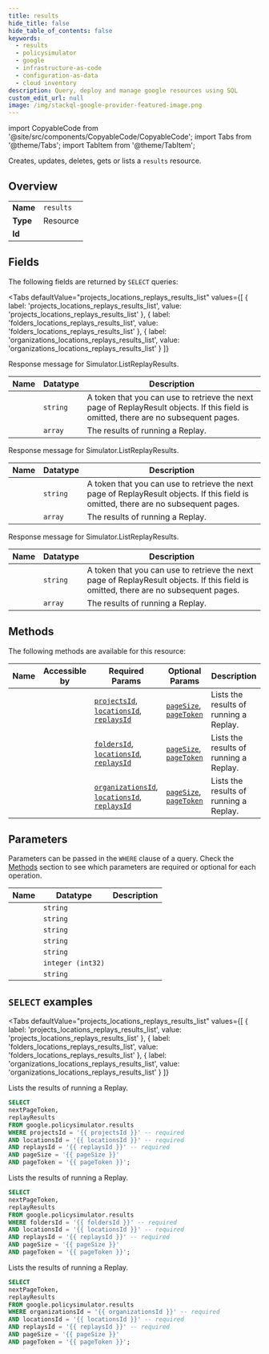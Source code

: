 ```yaml
--- 
title: results
hide_title: false
hide_table_of_contents: false
keywords:
  - results
  - policysimulator
  - google
  - infrastructure-as-code
  - configuration-as-data
  - cloud inventory
description: Query, deploy and manage google resources using SQL
custom_edit_url: null
image: /img/stackql-google-provider-featured-image.png
---
```


import CopyableCode from '@site/src/components/CopyableCode/CopyableCode';
import Tabs from '@theme/Tabs';
import TabItem from '@theme/TabItem';

Creates, updates, deletes, gets or lists a <code>results</code> resource.

## Overview
<table><tbody>
<tr><td><b>Name</b></td><td><code>results</code></td></tr>
<tr><td><b>Type</b></td><td>Resource</td></tr>
<tr><td><b>Id</b></td><td><CopyableCode code="google.policysimulator.results" /></td></tr>
</tbody></table>

## Fields

The following fields are returned by `SELECT` queries:

<Tabs
    defaultValue="projects_locations_replays_results_list"
    values={[
        { label: 'projects_locations_replays_results_list', value: 'projects_locations_replays_results_list' },
        { label: 'folders_locations_replays_results_list', value: 'folders_locations_replays_results_list' },
        { label: 'organizations_locations_replays_results_list', value: 'organizations_locations_replays_results_list' }
    ]}
>
<TabItem value="projects_locations_replays_results_list">

Response message for Simulator.ListReplayResults.

<table>
<thead>
    <tr>
    <th>Name</th>
    <th>Datatype</th>
    <th>Description</th>
    </tr>
</thead>
<tbody>
<tr>
    <td><CopyableCode code="nextPageToken" /></td>
    <td><code>string</code></td>
    <td>A token that you can use to retrieve the next page of ReplayResult objects. If this field is omitted, there are no subsequent pages.</td>
</tr>
<tr>
    <td><CopyableCode code="replayResults" /></td>
    <td><code>array</code></td>
    <td>The results of running a Replay.</td>
</tr>
</tbody>
</table>
</TabItem>
<TabItem value="folders_locations_replays_results_list">

Response message for Simulator.ListReplayResults.

<table>
<thead>
    <tr>
    <th>Name</th>
    <th>Datatype</th>
    <th>Description</th>
    </tr>
</thead>
<tbody>
<tr>
    <td><CopyableCode code="nextPageToken" /></td>
    <td><code>string</code></td>
    <td>A token that you can use to retrieve the next page of ReplayResult objects. If this field is omitted, there are no subsequent pages.</td>
</tr>
<tr>
    <td><CopyableCode code="replayResults" /></td>
    <td><code>array</code></td>
    <td>The results of running a Replay.</td>
</tr>
</tbody>
</table>
</TabItem>
<TabItem value="organizations_locations_replays_results_list">

Response message for Simulator.ListReplayResults.

<table>
<thead>
    <tr>
    <th>Name</th>
    <th>Datatype</th>
    <th>Description</th>
    </tr>
</thead>
<tbody>
<tr>
    <td><CopyableCode code="nextPageToken" /></td>
    <td><code>string</code></td>
    <td>A token that you can use to retrieve the next page of ReplayResult objects. If this field is omitted, there are no subsequent pages.</td>
</tr>
<tr>
    <td><CopyableCode code="replayResults" /></td>
    <td><code>array</code></td>
    <td>The results of running a Replay.</td>
</tr>
</tbody>
</table>
</TabItem>
</Tabs>

## Methods

The following methods are available for this resource:

<table>
<thead>
    <tr>
    <th>Name</th>
    <th>Accessible by</th>
    <th>Required Params</th>
    <th>Optional Params</th>
    <th>Description</th>
    </tr>
</thead>
<tbody>
<tr>
    <td><a href="#projects_locations_replays_results_list"><CopyableCode code="projects_locations_replays_results_list" /></a></td>
    <td><CopyableCode code="select" /></td>
    <td><a href="#parameter-projectsId"><code>projectsId</code></a>, <a href="#parameter-locationsId"><code>locationsId</code></a>, <a href="#parameter-replaysId"><code>replaysId</code></a></td>
    <td><a href="#parameter-pageSize"><code>pageSize</code></a>, <a href="#parameter-pageToken"><code>pageToken</code></a></td>
    <td>Lists the results of running a Replay.</td>
</tr>
<tr>
    <td><a href="#folders_locations_replays_results_list"><CopyableCode code="folders_locations_replays_results_list" /></a></td>
    <td><CopyableCode code="select" /></td>
    <td><a href="#parameter-foldersId"><code>foldersId</code></a>, <a href="#parameter-locationsId"><code>locationsId</code></a>, <a href="#parameter-replaysId"><code>replaysId</code></a></td>
    <td><a href="#parameter-pageSize"><code>pageSize</code></a>, <a href="#parameter-pageToken"><code>pageToken</code></a></td>
    <td>Lists the results of running a Replay.</td>
</tr>
<tr>
    <td><a href="#organizations_locations_replays_results_list"><CopyableCode code="organizations_locations_replays_results_list" /></a></td>
    <td><CopyableCode code="select" /></td>
    <td><a href="#parameter-organizationsId"><code>organizationsId</code></a>, <a href="#parameter-locationsId"><code>locationsId</code></a>, <a href="#parameter-replaysId"><code>replaysId</code></a></td>
    <td><a href="#parameter-pageSize"><code>pageSize</code></a>, <a href="#parameter-pageToken"><code>pageToken</code></a></td>
    <td>Lists the results of running a Replay.</td>
</tr>
</tbody>
</table>

## Parameters

Parameters can be passed in the `WHERE` clause of a query. Check the [Methods](#methods) section to see which parameters are required or optional for each operation.

<table>
<thead>
    <tr>
    <th>Name</th>
    <th>Datatype</th>
    <th>Description</th>
    </tr>
</thead>
<tbody>
<tr id="parameter-foldersId">
    <td><CopyableCode code="foldersId" /></td>
    <td><code>string</code></td>
    <td></td>
</tr>
<tr id="parameter-locationsId">
    <td><CopyableCode code="locationsId" /></td>
    <td><code>string</code></td>
    <td></td>
</tr>
<tr id="parameter-organizationsId">
    <td><CopyableCode code="organizationsId" /></td>
    <td><code>string</code></td>
    <td></td>
</tr>
<tr id="parameter-projectsId">
    <td><CopyableCode code="projectsId" /></td>
    <td><code>string</code></td>
    <td></td>
</tr>
<tr id="parameter-replaysId">
    <td><CopyableCode code="replaysId" /></td>
    <td><code>string</code></td>
    <td></td>
</tr>
<tr id="parameter-pageSize">
    <td><CopyableCode code="pageSize" /></td>
    <td><code>integer (int32)</code></td>
    <td></td>
</tr>
<tr id="parameter-pageToken">
    <td><CopyableCode code="pageToken" /></td>
    <td><code>string</code></td>
    <td></td>
</tr>
</tbody>
</table>

## `SELECT` examples

<Tabs
    defaultValue="projects_locations_replays_results_list"
    values={[
        { label: 'projects_locations_replays_results_list', value: 'projects_locations_replays_results_list' },
        { label: 'folders_locations_replays_results_list', value: 'folders_locations_replays_results_list' },
        { label: 'organizations_locations_replays_results_list', value: 'organizations_locations_replays_results_list' }
    ]}
>
<TabItem value="projects_locations_replays_results_list">

Lists the results of running a Replay.

```sql
SELECT
nextPageToken,
replayResults
FROM google.policysimulator.results
WHERE projectsId = '{{ projectsId }}' -- required
AND locationsId = '{{ locationsId }}' -- required
AND replaysId = '{{ replaysId }}' -- required
AND pageSize = '{{ pageSize }}'
AND pageToken = '{{ pageToken }}';
```
</TabItem>
<TabItem value="folders_locations_replays_results_list">

Lists the results of running a Replay.

```sql
SELECT
nextPageToken,
replayResults
FROM google.policysimulator.results
WHERE foldersId = '{{ foldersId }}' -- required
AND locationsId = '{{ locationsId }}' -- required
AND replaysId = '{{ replaysId }}' -- required
AND pageSize = '{{ pageSize }}'
AND pageToken = '{{ pageToken }}';
```
</TabItem>
<TabItem value="organizations_locations_replays_results_list">

Lists the results of running a Replay.

```sql
SELECT
nextPageToken,
replayResults
FROM google.policysimulator.results
WHERE organizationsId = '{{ organizationsId }}' -- required
AND locationsId = '{{ locationsId }}' -- required
AND replaysId = '{{ replaysId }}' -- required
AND pageSize = '{{ pageSize }}'
AND pageToken = '{{ pageToken }}';
```
</TabItem>
</Tabs>
